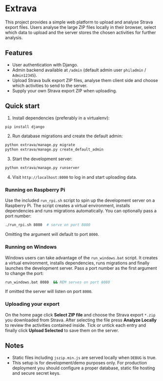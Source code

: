 # Extrava

This project provides a simple web platform to upload and analyse Strava export files. Users analyse the large ZIP files locally in their browser, select which data to upload and the server stores the chosen activities for further analysis.

## Features

- User authentication with Django.
- Admin backend available at `/admin` (default admin user `philadmin` / `Admin12345`).
- Upload Strava bulk export ZIP files, analyse them client side and choose which activities to send to the server.
- Supply your own Strava export ZIP when uploading.

## Quick start

1. Install dependencies (preferably in a virtualenv):

```bash
pip install django
```

2. Run database migrations and create the default admin:

```bash
python extrava/manage.py migrate
python extrava/manage.py create_default_admin
```

3. Start the development server:

```bash
python extrava/manage.py runserver
```

4. Visit `http://localhost:8000` to log in and start uploading data.

### Running on Raspberry Pi

Use the included `run_rpi.sh` script to spin up the development server on a
Raspberry Pi. The script creates a virtual environment, installs dependencies
and runs migrations automatically. You can optionally pass a port number:

```bash
./run_rpi.sh 8080  # serve on port 8080
```

Omitting the argument will default to port `8000`.

### Running on Windows

Windows users can take advantage of the `run_windows.bat` script. It
creates a virtual environment, installs dependencies, runs migrations
and finally launches the development server. Pass a port number as the
first argument to change the port:

```cmd
run_windows.bat 8080  && REM serves on port 8080
```

If omitted the server will listen on port `8000`.

### Uploading your export

On the home page click **Select ZIP file** and choose the Strava export `*.zip`
you downloaded from Strava. After selecting the file press **Analyze Locally**
to review the activities contained inside. Tick or untick each entry and finally
click **Upload Selected** to save them on the server.

## Notes

- Static files including `jszip.min.js` are served locally when `DEBUG` is true.
- This setup is for development/demo purposes only. For production deployment you should configure a proper database, static file hosting and secure secret keys.
